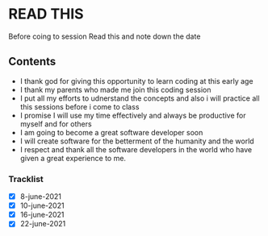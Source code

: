 # READ THIS
Before coing to session Read this and note down the date 

## Contents

- I thank god for giving this opportunity to learn coding at this early age
- I thank my parents who made me join this coding session
- I put all my efforts to udnerstand the concepts and also i will practice all this sessions before i come to class
- I promise I will use my time effectively and always be productive for myself and for others
- I am going to become a great software developer soon
- I will create software for the betterment of the humanity and the world 
 - I respect and thank all the software developers in the world who have given a great experience to me.
 
 ### Tracklist

 - [x] 8-june-2021
 - [x] 10-june-2021
 - [x] 16-june-2021
 - [x] 22-june-2021